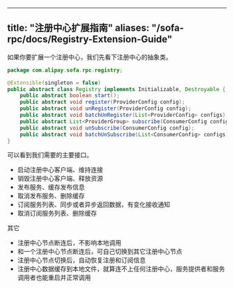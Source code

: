 
---
title: "注册中心扩展指南"
aliases: "/sofa-rpc/docs/Registry-Extension-Guide"
---
如果你要扩展一个注册中心，我们先看下注册中心的抽象类。

```java
package com.alipay.sofa.rpc.registry;

@Extensible(singleton = false)
public abstract class Registry implements Initializable, Destroyable {
    public abstract boolean start();
    public abstract void register(ProviderConfig config);
    public abstract void unRegister(ProviderConfig config);
    public abstract void batchUnRegister(List<ProviderConfig> configs);
    public abstract List<ProviderGroup> subscribe(ConsumerConfig config);
    public abstract void unSubscribe(ConsumerConfig config);
    public abstract void batchUnSubscribe(List<ConsumerConfig> configs);
}
```

可以看到我们需要的主要接口。

- 启动注册中心客户端、维持连接
- 销毁注册中心客户端、释放资源
- 发布服务、缓存发布信息
- 取消发布服务、删除缓存
- 订阅服务列表、同步或者异步返回数据，有变化接收通知
- 取消订阅服务列表、删除缓存

其它

- 注册中心节点断连后，不影响本地调用
- 和一个注册中心节点断连后，可自己切换到其它注册中心节点
- 注册中心节点切换后，自动恢复注册和订阅信息
- 注册中心数据缓存到本地文件，就算连不上任何注册中心，服务提供者和服务调用者也能重启并正常调用
